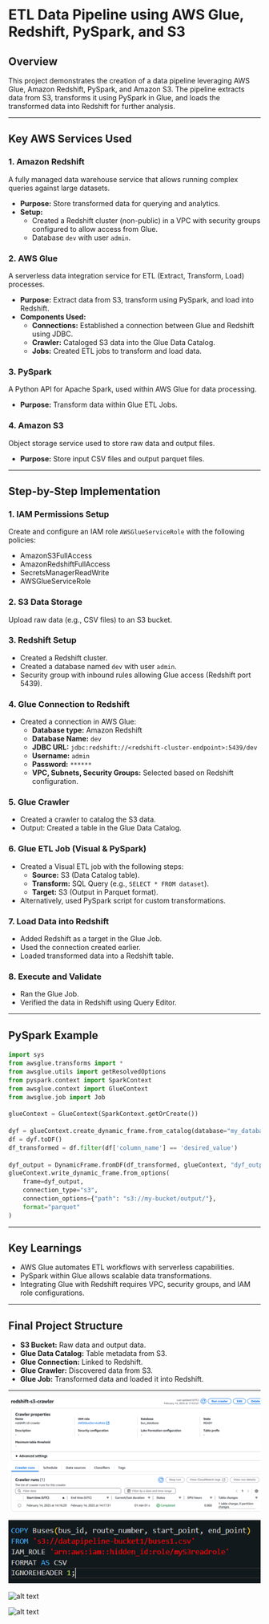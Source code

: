 # ETL Data Pipeline using AWS Glue, Redshift, PySpark, and S3

## Overview
This project demonstrates the creation of a data pipeline leveraging AWS Glue, Amazon Redshift, PySpark, and Amazon S3. The pipeline extracts data from S3, transforms it using PySpark in Glue, and loads the transformed data into Redshift for further analysis.

---

## Key AWS Services Used

### 1. Amazon Redshift
A fully managed data warehouse service that allows running complex queries against large datasets.

- **Purpose:** Store transformed data for querying and analytics.
- **Setup:**
  - Created a Redshift cluster (non-public) in a VPC with security groups configured to allow access from Glue.
  - Database `dev` with user `admin`.

### 2. AWS Glue
A serverless data integration service for ETL (Extract, Transform, Load) processes.

- **Purpose:** Extract data from S3, transform using PySpark, and load into Redshift.
- **Components Used:**
  - **Connections:** Established a connection between Glue and Redshift using JDBC.
  - **Crawler:** Cataloged S3 data into the Glue Data Catalog.
  - **Jobs:** Created ETL jobs to transform and load data.

### 3. PySpark
A Python API for Apache Spark, used within AWS Glue for data processing.

- **Purpose:** Transform data within Glue ETL Jobs.

### 4. Amazon S3
Object storage service used to store raw data and output files.

- **Purpose:** Store input CSV files and output parquet files.

---

## Step-by-Step Implementation

### 1. IAM Permissions Setup
Create and configure an IAM role `AWSGlueServiceRole` with the following policies:
- AmazonS3FullAccess
- AmazonRedshiftFullAccess
- SecretsManagerReadWrite
- AWSGlueServiceRole

### 2. S3 Data Storage
Upload raw data (e.g., CSV files) to an S3 bucket.

### 3. Redshift Setup
- Created a Redshift cluster.
- Created a database named `dev` with user `admin`.
- Security group with inbound rules allowing Glue access (Redshift port 5439).

### 4. Glue Connection to Redshift
- Created a connection in AWS Glue:
  - **Database type:** Amazon Redshift
  - **Database Name:** `dev`
  - **JDBC URL:** `jdbc:redshift://<redshift-cluster-endpoint>:5439/dev`
  - **Username:** `admin`
  - **Password:** `******`
  - **VPC, Subnets, Security Groups:** Selected based on Redshift configuration.

### 5. Glue Crawler
- Created a crawler to catalog the S3 data.
- Output: Created a table in the Glue Data Catalog.

### 6. Glue ETL Job (Visual & PySpark)
- Created a Visual ETL job with the following steps:
  - **Source:** S3 (Data Catalog table).
  - **Transform:** SQL Query (e.g., `SELECT * FROM dataset`).
  - **Target:** S3 (Output in Parquet format).
- Alternatively, used PySpark script for custom transformations.

### 7. Load Data into Redshift
- Added Redshift as a target in the Glue Job.
- Used the connection created earlier.
- Loaded transformed data into a Redshift table.

### 8. Execute and Validate
- Ran the Glue Job.
- Verified the data in Redshift using Query Editor.

---

## PySpark Example
```python
import sys
from awsglue.transforms import *
from awsglue.utils import getResolvedOptions
from pyspark.context import SparkContext
from awsglue.context import GlueContext
from awsglue.job import Job

glueContext = GlueContext(SparkContext.getOrCreate())

dyf = glueContext.create_dynamic_frame.from_catalog(database="my_database", table_name="my_table")
df = dyf.toDF()
df_transformed = df.filter(df['column_name'] == 'desired_value')

dyf_output = DynamicFrame.fromDF(df_transformed, glueContext, "dyf_output")
glueContext.write_dynamic_frame.from_options(
    frame=dyf_output,
    connection_type="s3",
    connection_options={"path": "s3://my-bucket/output/"},
    format="parquet"
)
```

---

## Key Learnings
- AWS Glue automates ETL workflows with serverless capabilities.
- PySpark within Glue allows scalable data transformations.
- Integrating Glue with Redshift requires VPC, security groups, and IAM role configurations.

---

## Final Project Structure
- **S3 Bucket:** Raw data and output data.
- **Glue Data Catalog:** Table metadata from S3.
- **Glue Connection:** Linked to Redshift.
- **Glue Crawler:** Discovered data from S3.
- **Glue Job:** Transformed data and loaded it into Redshift.

---
![alt text](<aws_ss\Screenshot 2025-02-14 232340.png>)

![alt text](<AWS-ETL-Pipeline\aws_ss\Screenshot 2025-02-14 232107.png>)

![alt text](<Screenshot 2025-02-14 232237.png>)

![alt text](<BusLens\AWS-ETL-Pipeline\aws_ss\Screenshot 2025-02-14 232803.png>)